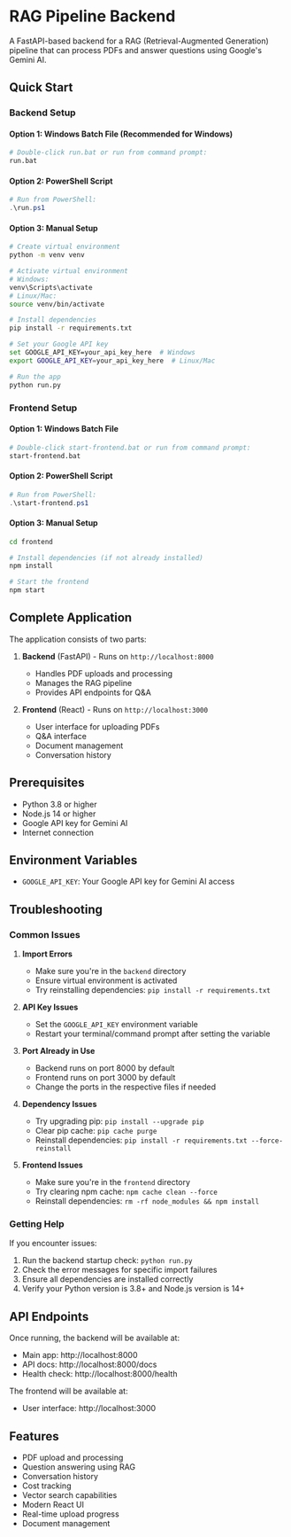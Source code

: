 # RAG Pipeline Backend

A FastAPI-based backend for a RAG (Retrieval-Augmented Generation) pipeline that can process PDFs and answer questions using Google's Gemini AI.

## Quick Start

### Backend Setup

#### Option 1: Windows Batch File (Recommended for Windows)

```bash
# Double-click run.bat or run from command prompt:
run.bat
```

#### Option 2: PowerShell Script

```powershell
# Run from PowerShell:
.\run.ps1
```

#### Option 3: Manual Setup

```bash
# Create virtual environment
python -m venv venv

# Activate virtual environment
# Windows:
venv\Scripts\activate
# Linux/Mac:
source venv/bin/activate

# Install dependencies
pip install -r requirements.txt

# Set your Google API key
set GOOGLE_API_KEY=your_api_key_here  # Windows
export GOOGLE_API_KEY=your_api_key_here  # Linux/Mac

# Run the app
python run.py
```

### Frontend Setup

#### Option 1: Windows Batch File

```bash
# Double-click start-frontend.bat or run from command prompt:
start-frontend.bat
```

#### Option 2: PowerShell Script

```powershell
# Run from PowerShell:
.\start-frontend.ps1
```

#### Option 3: Manual Setup

```bash
cd frontend

# Install dependencies (if not already installed)
npm install

# Start the frontend
npm start
```

## Complete Application

The application consists of two parts:

1. **Backend** (FastAPI) - Runs on `http://localhost:8000`

   - Handles PDF uploads and processing
   - Manages the RAG pipeline
   - Provides API endpoints for Q&A

2. **Frontend** (React) - Runs on `http://localhost:3000`
   - User interface for uploading PDFs
   - Q&A interface
   - Document management
   - Conversation history

## Prerequisites

- Python 3.8 or higher
- Node.js 14 or higher
- Google API key for Gemini AI
- Internet connection

## Environment Variables

- `GOOGLE_API_KEY`: Your Google API key for Gemini AI access

## Troubleshooting

### Common Issues

1. **Import Errors**

   - Make sure you're in the `backend` directory
   - Ensure virtual environment is activated
   - Try reinstalling dependencies: `pip install -r requirements.txt`

2. **API Key Issues**

   - Set the `GOOGLE_API_KEY` environment variable
   - Restart your terminal/command prompt after setting the variable

3. **Port Already in Use**

   - Backend runs on port 8000 by default
   - Frontend runs on port 3000 by default
   - Change the ports in the respective files if needed

4. **Dependency Issues**

   - Try upgrading pip: `pip install --upgrade pip`
   - Clear pip cache: `pip cache purge`
   - Reinstall dependencies: `pip install -r requirements.txt --force-reinstall`

5. **Frontend Issues**
   - Make sure you're in the `frontend` directory
   - Try clearing npm cache: `npm cache clean --force`
   - Reinstall dependencies: `rm -rf node_modules && npm install`

### Getting Help

If you encounter issues:

1. Run the backend startup check: `python run.py`
2. Check the error messages for specific import failures
3. Ensure all dependencies are installed correctly
4. Verify your Python version is 3.8+ and Node.js version is 14+

## API Endpoints

Once running, the backend will be available at:

- Main app: http://localhost:8000
- API docs: http://localhost:8000/docs
- Health check: http://localhost:8000/health

The frontend will be available at:

- User interface: http://localhost:3000

## Features

- PDF upload and processing
- Question answering using RAG
- Conversation history
- Cost tracking
- Vector search capabilities
- Modern React UI
- Real-time upload progress
- Document management
